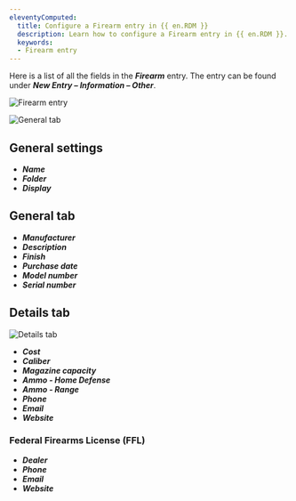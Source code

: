 ```yaml
---
eleventyComputed:
  title: Configure a Firearm entry in {{ en.RDM }}
  description: Learn how to configure a Firearm entry in {{ en.RDM }}.
  keywords:
  - Firearm entry
---
```

Here is a list of all the fields in the ***Firearm*** entry. The entry can be found under ***New Entry – Information – Other***.

![Firearm entry](https://webdevolutions.blob.core.windows.net/docs/en/kb/KB6008.png)  

![General tab](https://webdevolutions.blob.core.windows.net/docs/en/kb/KB6009.png)
## General settings
* ***Name***
* ***Folder***
* ***Display***
## General tab  
* ***Manufacturer***
* ***Description***
* ***Finish***
* ***Purchase date***
* ***Model number***
* ***Serial number***

## Details tab
![Details tab](https://webdevolutions.blob.core.windows.net/docs/en/kb/KB6010.png)  
* ***Cost***
* ***Caliber***
* ***Magazine capacity***
* ***Ammo - Home Defense***
* ***Ammo - Range***
* ***Phone***
*  ***Email***
*  ***Website***
### Federal Firearms License (FFL)
* ***Dealer***
* ***Phone***
* ***Email***
* ***Website***

